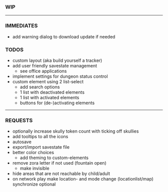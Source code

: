 ### WIP

---

### IMMEDIATES
- add warning dialog to download update if needed

### TODOS
- custom layout (aka build yourself a tracker)
- add user friendly savestate management
    - see office applications
- implement settings for dungeon status control
- custom element using 2 list-select
    - add search options
    - 1 list with deactivated elements
    - 1 list with activated elements
    - buttons for (de-)activating elements

---

### REQUESTS
- optionally increase skully token count with ticking off skullies
- add tooltips to all the icons
- autosave
- export/import savestate file
- better color choices
    - add theming to custom-elements
- remove zora letter if not used (fountain open)
    - make invisible
- hide areas that are not reachable by child/adult
- on network play make location- and mode change (locationlist/map) synchronize optional